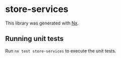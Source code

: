 # store-services

This library was generated with [Nx](https://nx.dev).

## Running unit tests

Run `nx test store-services` to execute the unit tests.
